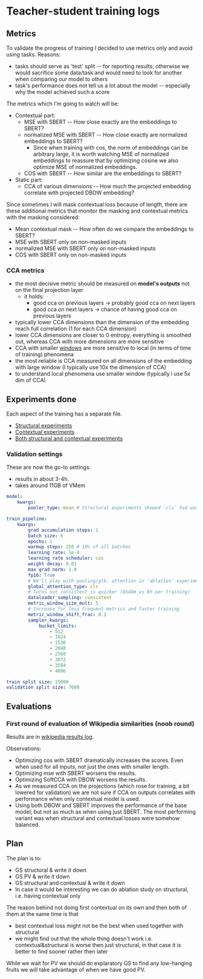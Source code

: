 [wiki_similarities_results]: wiki_similarities_results.md
[windowed_vs_normal_metrics]: windowed_vs_normal_metrics.md
[i/diffs_sklearn_mine_cca]: imgs/diffs_sklearn_mine_cca.png

# Teacher-student training logs

## Metrics

To validate the progress of training I decided to use metrics only and avoid
using tasks. Reasons:

- tasks should serve as 'test' split -- for reporting results; otherwise we
  would sacrifice some data/task and would need to look for another when
  comparing our model to others
- task's performance does not tell us a lot about the model -- especially why
  the model achieved such a score

The metrics which I'm going to watch will be:
- Contextual part:
    - MSE with SBERT -- How close exactly are the embeddings to SBERT?
    - normalized MSE with SBERT -- How close exactly are normalized embeddings
      to SBERT?
        - Since when training with cos, the norm of embeddings can be arbitrary
          large, it is worth watching MSE of normalized embeddings to reassure
          that by optimizing cosine we also optimize MSE of normalized
          embeddings.
    - COS with SBERT -- How similar are the embeddings to SBERT?
- Static part:
    - CCA of various dimensions -- How much the projected
      embedding correlate with projected DBOW embedding?

Since sometimes I will mask contextual loss because of length, there are these
additional metrics that monitor the masking and contextual metrics with the
masking considered:
- Mean contextual mask -- How often do we compare the embeddings to SBERT?
- MSE with SBERT only on non-masked inputs
- normalized MSE with SBERT only on non-masked inputs
- COS with SBERT only on non-masked inputs

### CCA metrics

- the most decisive metric should be measured on **model's outputs** not on the
  final projection layer
  - it holds:
    - good cca on previous layers -> probably good cca on next layers
    - good cca on next layers -> chance of having good cca on previous layers
- typically lower CCA dimensions than the dimension of the embedding reach full
  correlation (1 for each CCA dimension)
- lower CCA dimensions are closer to 0 entropy, everything is smoothed out,
  whereas CCA with more dimensions are more sensitive
- CCA with smaller [windows][windowed_vs_normal_metrics] are more sensitive to
  local (in terms of time of training) phenomena
- the most reliable is CCA measured on all dimensions of the embedding with
large window (I typically use 10x the dimension of CCA)
- to understand local phenomena use smaller window (typically i use 5x dim of
  CCA)

## Experiments done

Each aspect of the training has a separate file.

- [Structural experiments](./student_structural_experiments.md)
- [Contextual experiments](./student_contextual_experiments.md)
- [Both structural and contextual experiments](./student_structural_contextual_experiments.md)


### Validation settings

These are now the go-to settings.
- results in about 3-4h.
- takes around 11GB of VMem

```yaml
model:
    kwargs:
        pooler_type: mean # Structural experiments showed `cls` had worse scores

train_pipeline:
    kwargs:
        grad accumulation steps: 1
        batch size: 6
        epochs: 1
        warmup steps: 250 # 10% of all batches
        learning rate: 1e-4
        learning rate scheduler: cos
        weight decay: 0.01
        max grad norm: 1.0
        fp16: True
        # We'll play with pooling/glb. attention in 'ablation' experiments
        global_attention_type: cls
        # Turns out consistent is quicker (6h40m vs 8h per training)
        dataloader_sampling: consistent
        metric_window_size_mult: 5
        # Increase for less frequent metrics and faster training
        metric_window_shift_frac: 0.1
        sampler_kwargs:
            bucket_limits:
                - 512
                - 1024
                - 1536
                - 2048
                - 2560
                - 3072
                - 3584
                - 4096

train split size: 15000
validation split size: 7680
```


## Evaluations

### First round of evaluation of Wikipedia similarities (noob round)

Results are in [wikipedia results log][wiki_similarities_results].

Observations:
- Optimizing cos with SBERT dramatically increases the scores. Even when used
  for all inputs, not just the ones with smaller length.
- Optimizing mse with SBERT worsens the results.
- Optimizing SoftCCA with DBOW worsens the results.
- As we measured CCA on the projections (which rose for training, a bit lowered
  for validation) we are not sure if CCA on outputs correlates with performance
  when only contextual model is used.
- Using both DBOW and SBERT improves the performance of the base model, but not
  as much as when using just SBERT. The most performing variant was when
  structural and contextual losses were somehow balanced.

## Plan

The plan is to:
- GS structural & write it down
- GS PV & write it down
- GS structural and contextual & write it down
- In case it would be interesting we can do ablation study on structural, i.e.
  having contextual only

The reason behind not doing first contextual on its own and then both of them at
the same time is that
- best contextual loss might not be the best when used together with structural
- we might find out that the whole thing doesn't work i.e. contextual&structural
  is worse then just structural, in that case it is better to find sooner rather
  then later

While we wait for PV we should do explaratory GS to find any low-hanging fruits
we will take advantage of when we have good PV.
